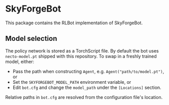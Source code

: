 # SkyForgeBot

This package contains the RLBot implementation of SkyForgeBot.

## Model selection

The policy network is stored as a TorchScript file. By default the bot uses
`necto-model.pt` shipped with this repository. To swap in a freshly trained
model, either:

* Pass the path when constructing `Agent`, e.g. `Agent("path/to/model.pt")`, or
* Set the `SKYFORGEBOT_MODEL_PATH` environment variable, or
* Edit `bot.cfg` and change the `model_path` under the `[Locations]` section.

Relative paths in `bot.cfg` are resolved from the configuration file's
location.

